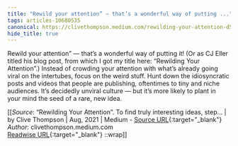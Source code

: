 ```yaml
---
title: "Rewild your attention” — that’s a wonderful way of putting ..."
tags: articles-10680535
canonical: https://clivethompson.medium.com/rewilding-your-attention-d518ede18855
hide_title: true
---
```


Rewild your attention” — that’s a wonderful way of putting it! (Or as CJ Eller titled his blog post, from which I got my title here: “Rewilding Your Attention”.)
Instead of crowding your attention with what’s already going viral on the intertubes, focus on the weird stuff. Hunt down the idiosyncratic posts and videos that people are publishing, oftentimes to tiny and niche audiences. It’s decidedly unviral culture — but it’s more likely to plant in your mind the seed of a rare, new idea.


[[_Source_: “Rewilding Your Attention”. To find truly interesting ideas, step… | by Clive Thompson | Aug, 2021 | Medium - [Source URL](https://clivethompson.medium.com/rewilding-your-attention-d518ede18855){:target="_blank"}<br>
_Author_: clivethompson.medium.com<br>
[Readwise URL](https://readwise.io/open/220326757){:target="_blank"}
::wrap]]